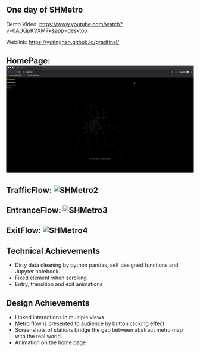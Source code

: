 One day of SHMetro
---

Demo Video: https://www.youtube.com/watch?v=0AUQpKVXM7k&app=desktop

Weblink: https://yutinghan.github.io/gradfinal/

HomePage:
![SHMetro1](/gif/SHMetro1.gif)
------

TrafficFlow: 
![SHMetro2](/gif/SHMetro2.gif)
------

EntranceFlow: 
![SHMetro3](/gif/SHMetro3.gif)
------

ExitFlow:
![SHMetro4](/gif/SHMetro4.gif)
------


Technical Achievements
------
- Dirty data cleaning by python pandas, self designed functions and Jupyter notebook.
- Fixed element when scrolling
- Entry, transition and exit animations


Design Achievements
------
- Linked interactions in multiple views 
- Metro flow is presented to audience by button clicking effect.
- Screenshots of stations bridge the gap between abstract metro map with the real world.
- Animation on the home page 

